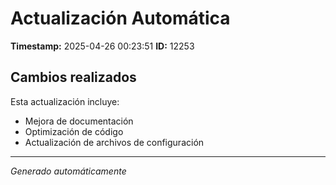 # Actualización Automática

**Timestamp:** 2025-04-26 00:23:51
**ID:** 12253

## Cambios realizados

Esta actualización incluye:
- Mejora de documentación
- Optimización de código
- Actualización de archivos de configuración

---
*Generado automáticamente*
